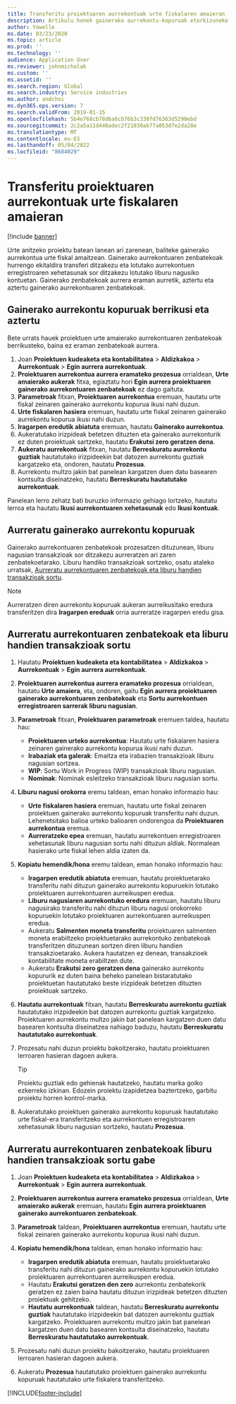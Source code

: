 ```yaml
---
title: Transferitu proiektuaren aurrekontuak urte fiskalaren amaieran
description: Artikulu honek gainerako aurrekontu-kopuruak etorkizuneko ekitaldietara transferitzeari eta aurrekontu-erregistroaren xehetasunak sortzeari buruzko informazioa eskaintzen du.
author: Yowelle
ms.date: 03/23/2020
ms.topic: article
ms.prod: ''
ms.technology: ''
audience: Application User
ms.reviewer: johnmichalak
ms.custom: ''
ms.assetid: ''
ms.search.region: Global
ms.search.industry: Service industries
ms.author: andchoi
ms.dyn365.ops.version: 7
ms.search.validFrom: 2019-01-15
ms.openlocfilehash: 5b4e768cb78d6a6cb76b3c338fd76363d5290ebd
ms.sourcegitcommit: 2c2a5a11d446adec2f21030ab77a053d7e2da28e
ms.translationtype: MT
ms.contentlocale: eu-ES
ms.lasthandoff: 05/04/2022
ms.locfileid: "8684029"
---
```

# <a name="transfer-project-budgets-at-fiscal-year-end"></a>Transferitu proiektuaren aurrekontuak urte fiskalaren amaieran

[!include [banner](../includes/banner.md)]

Urte anitzeko proiektu batean lanean ari zarenean, baliteke gainerako aurrekontua urte fiskal amaitzean. Gainerako aurrekontuaren zenbatekoak hurrengo ekitaldira transferi ditzakezu eta lotutako aurrekontuen erregistroaren xehetasunak sor ditzakezu lotutako liburu nagusiko kontuetan. Gainerako zenbatekoak aurrera eraman aurretik, aztertu eta aztertu gainerako aurrekontuaren zenbatekoak.

## <a name="review-and-analyze-remaining-budget-amounts"></a>Gainerako aurrekontu kopuruak berrikusi eta aztertu

Bete urrats hauek proiektuen urte amaierako aurrekontuaren zenbatekoak berrikusteko, baina ez eraman zenbatekoak aurrera.

1. Joan **Proiektuen kudeaketa eta kontabilitatea** > **Aldizkakoa** > **Aurrekontuak** > **Egin aurrera aurrekontuak**. 
2. **Proiektuaren aurrekontua aurrera eramateko prozesua** orrialdean, **Urte amaierako aukerak** fitxa, egiaztatu hori **Egin aurrera proiektuaren gainerako aurrekontuaren zenbatekoak** ez dago gaituta.
3. **Parametroak** fitxan, **Proiektuaren aurrekontua** eremuan, hautatu urte fiskal zeinaren gainerako aurrekontu kopurua ikusi nahi duzun. 
4. **Urte fiskalaren hasiera** eremuan, hautatu urte fiskal zeinaren gainerako aurrekontu kopurua ikusi nahi duzun. 
5. **Iragarpen eredutik abiatuta** eremuan, hautatu **Gainerako aurrekontua**. 
6. Aukeratutako irizpideak betetzen dituzten eta gainerako aurrekonturik ez duten proiektuak sartzeko, hautatu **Erakutsi zero geratzen dena**.  
7. **Aukeratu aurrekontuak** fitxan, hautatu **Berreskuratu aurrekontu guztiak** hautatutako irizpideekin bat datozen aurrekontu guztiak kargatzeko eta, ondoren, hautatu **Prozesua**. 
8. Aurrekontu multzo jakin bat panelean kargatzen duen datu basearen kontsulta diseinatzeko, hautatu **Berreskuratu hautatutako aurrekontuak**.

Panelean lerro zehatz bati buruzko informazio gehiago lortzeko, hautatu lerroa eta hautatu **Ikusi aurrekontuaren xehetasunak** edo **Ikusi kontuak**.

## <a name="carry-forward-remaining-budget-amounts"></a>Aurreratu gainerako aurrekontu kopuruak 

Gainerako aurrekontuaren zenbatekoak prozesatzen dituzunean, liburu nagusian transakzioak sor ditzakezu aurreratzen ari zaren zenbatekoetarako. Liburu handiko transakzioak sortzeko, osatu ataleko urratsak, [Aurreratu aurrekontuaren zenbatekoak eta liburu handien transakzioak sortu](#carry-forward). 

> [!NOTE]
> Aurreratzen diren aurrekontu kopuruak aukeran aurreikusitako eredura transferitzen dira **Iragarpen ereduak** orria aurreratze iragarpen eredu gisa.  

## <a name="carry-forward-budget-amounts-and-create-general-ledger-transactions"></a><a name="carry-forward"></a>Aurreratu aurrekontuaren zenbatekoak eta liburu handien transakzioak sortu

1.  Hautatu **Proiektuen kudeaketa eta kontabilitatea** > **Aldizkakoa** > **Aurrekontuak** > **Egin aurrera aurrekontuak**. 
2. **Proiektuaren aurrekontua aurrera eramateko prozesua** orrialdean, hautatu **Urte amaiera**, eta, ondoren, gaitu **Egin aurrera proiektuaren gainerako aurrekontuaren zenbatekoak** eta **Sortu aurrekontuen erregistroaren sarrerak liburu nagusian**. 
3. **Parametroak** fitxan, **Proiektuaren parametroak** eremuen taldea, hautatu hau:

   - **Proiektuaren urteko aurrekontua**: Hautatu urte fiskalaren hasiera zeinaren gainerako aurrekontu kopurua ikusi nahi duzun. 
   - **Irabaziak eta galerak**: Emaitza eta irabazien transakzioak liburu nagusian sortzea. 
   -  **WIP**: Sortu Work in Progress (WIP) transakzioak liburu nagusian.
   -  **Nominak**: Nominak esleitzeko transakzioak liburu nagusian sortu. 

5. **Liburu nagusi orokorra** eremu taldean, eman honako informazio hau: 

   - **Urte fiskalaren hasiera** eremuan, hautatu urte fiskal zeinaren proiektuen gainerako aurrekontu kopuruak transferitu nahi duzun. Lehenetsitako balioa urteko balioaren ondorengoa da **Proiektuaren aurrekontua** eremua.
   -  **Aurreratzeko epea** eremuan, hautatu aurrekontuen erregistroaren xehetasunak liburu nagusian sortu nahi dituzun aldiak. Normalean hasierako urte fiskal lehen aldia izaten da.

6. **Kopiatu hemendik/hona** eremu taldean, eman honako informazio hau:

   - **Iragarpen eredutik abiatuta** eremuan, hautatu proiektuetarako transferitu nahi dituzun gainerako aurrekontu kopuruekin lotutako proiektuaren aurrekontuaren aurreikuspen eredua. 
   - **Liburu nagusiaren aurrekontuko eredura** eremuan, hautatu liburu nagusirako transferitu nahi dituzun liburu nagusi orokorreko kopuruekin lotutako proiektuaren aurrekontuaren aurreikuspen eredua. 
   -  Aukeratu **Salmenten moneta transferitu** proiektuaren salmenten moneta erabiltzeko proiektuetarako aurrekontuko zenbatekoak transferitzen dituzunean sortzen diren liburu handien transakzioetarako. Aukera hautatzen ez denean, transakzioek kontabilitate moneta erabiltzen dute. 
   -  Aukeratu **Erakutsi zero geratzen dena** gainerako aurrekontu kopururik ez duten baina beheko panelean bistaratutako proiektuetan hautatutako beste irizpideak betetzen dituzten proiektuak sartzeko.

7. **Hautatu aurrekontuak** fitxan, hautatu **Berreskuratu aurrekontu guztiak** hautatutako irizpideekin bat datozen aurrekontu guztiak kargatzeko. Proiektuaren aurrekontu multzo jakin bat panelean kargatzen duen datu basearen kontsulta diseinatzea nahiago baduzu, hautatu **Berreskuratu hautatutako aurrekontuak**.
8. Prozesatu nahi duzun proiektu bakoitzerako, hautatu proiektuaren lerroaren hasieran dagoen aukera.

    > [!TIP]
    > Proiektu guztiak edo gehienak hautatzeko, hautatu marka goiko ezkerreko izkinan. Edozein proiektu izapidetzea baztertzeko, garbitu proiektu horren kontrol-marka.

9. Aukeratutako proiektuen gainerako aurrekontu kopuruak hautatutako urte fiskal-era transferitzeko eta aurrekontuen erregistroaren xehetasunak liburu nagusian sortzeko, hautatu **Prozesua**.

## <a name="carry-forward-budget-amounts-without-creating-general-ledger-transactions"></a>Aurreratu aurrekontuaren zenbatekoak liburu handien transakzioak sortu gabe

1. Joan **Proiektuen kudeaketa eta kontabilitatea** > **Aldizkakoa** > **Aurrekontuak** > **Egin aurrera aurrekontuak**.
2. **Proiektuaren aurrekontua aurrera eramateko prozesua** orrialdean, **Urte amaierako aukerak** eremuan, hautatu **Egin aurrera proiektuaren gainerako aurrekontuaren zenbatekoak**.
3. **Parametroak** taldean, **Proiektuaren aurrekontua** eremuan, hautatu urte fiskal zeinaren gainerako aurrekontu kopurua ikusi nahi duzun.
4. **Kopiatu hemendik/hona** taldean, eman honako informazio hau:

   - **Iragarpen eredutik abiatuta** eremuan, hautatu proiektuetarako transferitu nahi dituzun gainerako aurrekontu kopuruekin lotutako proiektuaren aurrekontuaren aurreikuspen eredua. 
   - Hautatu **Erakutsi geratzen den zero** aurrekontu zenbatekorik geratzen ez zaien baina hautatu dituzun irizpideak betetzen dituzten proiektuak gehitzeko.
   - **Hautatu aurrekontuak** taldean, hautatu **Berreskuratu aurrekontu guztiak** hautatutako irizpideekin bat datozen aurrekontu guztiak kargatzeko. Proiektuaren aurrekontu multzo jakin bat panelean kargatzen duen datu basearen kontsulta diseinatzeko, hautatu **Berreskuratu hautatutako aurrekontuak**.

5. Prozesatu nahi duzun proiektu bakoitzerako, hautatu proiektuaren lerroaren hasieran dagoen aukera. 
6. Aukeratu **Prozesua** hautatutako proiektuen gainerako aurrekontu kopuruak hautatutako urte fiskalera transferitzeko.



[!INCLUDE[footer-include](../includes/footer-banner.md)]
